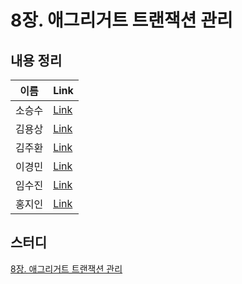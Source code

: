 # 8장. 애그리거트 트랜잭션 관리

## 내용 정리

|  이름   | Link  |
|:-----:|:------|
|  소승수  | [Link](https://voidmelody.tistory.com/194)      |
|  김용상  | [Link](https://sturdy-rainstorm-a1c.notion.site/DDD-8-04980acb078748dca97260495a990bbc?pvs=4)     | 
|  김주환  | [Link](https://velog.io/@happyjamy/DDD-8장)      |
|  이경민  | [Link](https://velog.io/@tidavid1/DDD-START-8%EC%9E%A5-%EC%95%A0%EA%B7%B8%EB%A6%AC%EA%B1%B0%ED%8A%B8-%ED%8A%B8%EB%9E%9C%EC%9E%AD%EC%85%98-%EA%B4%80%EB%A6%AC) |
|  임수진  | [Link](https://blog.naver.com/sjlim1999/223293388582)      |
|  홍지인  | [Link](https://velog.io/@andy230/%EC%95%A0%EA%B7%B8%EB%A6%AC%EA%B1%B0%ED%8A%B8-%ED%8A%B8%EB%9E%9C%EC%9E%AD%EC%85%98-%EA%B4%80%EB%A6%AC)      |

## 스터디
[8장. 애그리거트 트랜잭션 관리](https://github.com/R-DDD-STUDY/book-ddd-start/issues/7)

